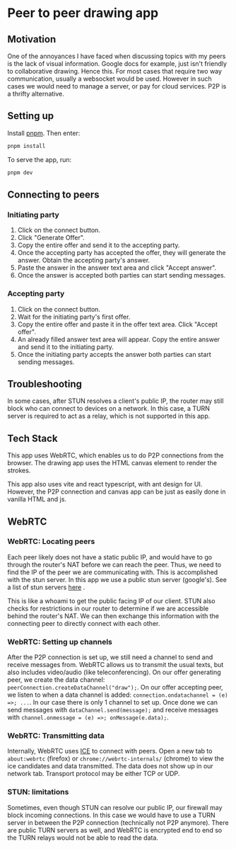 # Peer to peer drawing app

## Motivation

One of the annoyances I have faced when discussing topics with my
peers is the lack of visual information. Google docs for example, just
isn't friendly to collaborative drawing. Hence this. For most cases
that require two way communication, usually a websocket would be used.
However in such cases we would need to manage a server, or pay for
cloud services. P2P is a thrifty alternative.

## Setting up
Install [pnpm](https://pnpm.io/). Then enter:
```sh
pnpm install
```

To serve the app, run:
```sh
pnpm dev
```

## Connecting to peers
### Initiating party

1. Click on the connect button.
1. Click "Generate Offer".
1. Copy the entire offer and send it to the accepting party.
1. Once the accepting party has accepted the offer, they will generate the answer. Obtain the accepting party's answer.
1. Paste the answer in the answer text area and click "Accept answer".
1. Once the answer is accepted both parties can start sending messages.
  
### Accepting party
1. Click on the connect button.
1. Wait for the initiating party's first offer.
1. Copy the entire offer and paste it in the offer text area. Click "Accept offer".
1. An already filled answer text area will appear. Copy the entire answer and send it to the initiating party.
1. Once the initiating party accepts the answer both parties can start sending messages.

## Troubleshooting

In some cases, after STUN resolves a client's public IP, the router
may still block who can connect to devices on a network. In this case,
a TURN server is required to act as a relay, which is not supported in
this app.

## Tech Stack

This app uses WebRTC, which enables us to do P2P connections from the
browser. The drawing app uses the HTML canvas element to render the
strokes.


This app also uses vite and react typescript, with ant design for UI.
However, the P2P connection and canvas app can be just as easily done
in vanilla HTML and js.

## WebRTC
### WebRTC: Locating peers

Each peer likely does not have a static public IP, and would have to
go through the router's NAT before we can reach the peer. Thus, we
need to find the IP of the peer we are communicating with. This is
accomplished with the stun server. In this app we use a public stun
server (google's). See a list of stun servers [here](https://gist.github.com/mondain/b0ec1cf5f60ae726202e)
.


This is like a whoami to get the public facing IP of our client. STUN
also checks for restrictions in our router to determine if we are
accessible behind the router's NAT. We can then exchange this
information with the connecting peer to directly connect with each
other.

### WebRTC: Setting up channels

After the P2P connection is set up, we still need a channel to send
and receive messages from. WebRTC allows us to transmit the usual
texts, but also includes video/audio (like teleconferencing). On our
offer generating peer, we create the data channel: 
`peerConnection.createDataChannel("draw");`. On our offer
accepting peer, we listen to when a data channel is added: 
`connection.ondatachannel = (e) =>; ...`. In our case
there is only 1 channel to set up. Once done we can send messages with 
`dataChannel.send(message);`
and receive messages with 
`channel.onmessage = (e) =>; onMessage(e.data);`.

### WebRTC: Transmitting data

Internally, WebRTC uses 
[ICE]("https://developer.mozilla.org/en-US/docs/Web/API/WebRTC_API/Protocols")
to connect with peers. Open a new tab to `about:webrtc` 
(firefox) or `chrome://webrtc-internals/` (chrome) to view
the ice candidates and data transmitted. The data does not show up in
our network tab. Transport protocol may be either TCP or UDP.

### STUN: limitations

Sometimes, even though STUN can resolve our public IP, our firewall
may block incoming connections. In this case we would have to use a
TURN server in between the P2P connection (technically not P2P
anymore). There are public TURN servers as well, and WebRTC is
encrypted end to end so the TURN relays would not be able to read the
data.


